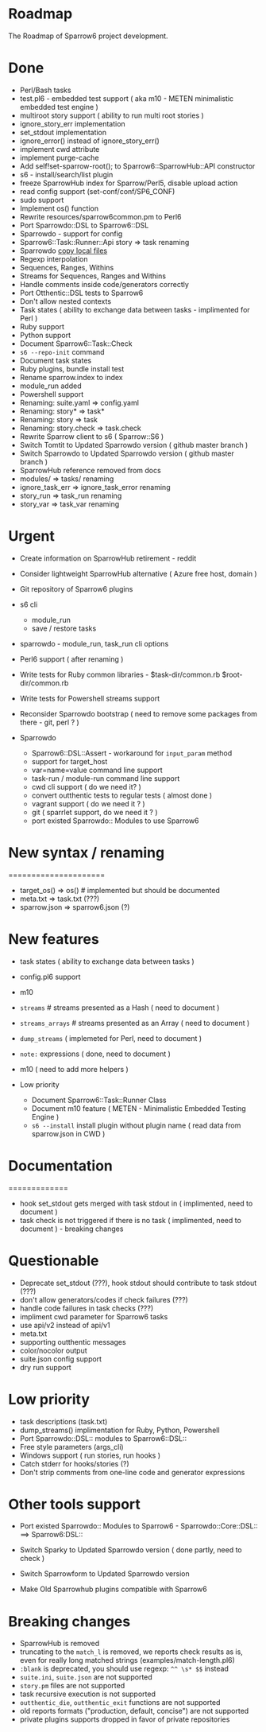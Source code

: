 Roadmap
=======

The Roadmap of Sparrow6 project development.

Done
====
+ Perl/Bash tasks
+ test.pl6 - embedded test support ( aka m10 - METEN minimalistic embedded test engine )
+ multiroot story support ( ability to run multi root stories  )
+ ignore_story_err implementation
+ set_stdout implementation
+ ignore_error() instead of ignore_story_err()
+ implement cwd attribute
+ implement purge-cache
+ Add self!set-sparrow-root(); to Sparrow6::SparrowHub::API constructor
+ s6 - install/search/list plugin
+ freeze SparrowHub index for Sparrow/Perl5, disable upload action
+ read config support (set-conf/conf/SP6_CONF)
+ sudo support
+ Implement os() function
+ Rewrite resources/sparrow6common.pm to Perl6
+ Port Sparrowdo::DSL to Sparrow6::DSL
+ Sparrowdo - support for config
+ Sparrow6::Task::Runner::Api story => task renaming
+ Sparrowdo [copy local files](https://github.com/melezhik/sparrowdo/blob/master/core-dsl.md#copy-local-files)
+ Regexp interpolation
+ Sequences, Ranges, Withins
+ Streams for Sequences, Ranges and Withins
+ Handle comments inside code/generators correctly
+ Port Otthentic::DSL tests to Sparrow6
+ Don't allow  nested contexts
+ Task states ( ability to exchange data between tasks - implimented for Perl )
+ Ruby support
+ Python support
+ Document Sparrow6::Task::Check
+ `s6 --repo-init` command
+ Document task states
+ Ruby plugins, bundle install test
+ Rename sparrow.index to index
+ module_run added
+ Powershell support
+ Renaming: suite.yaml => config.yaml
+ Renaming: story* => task*
+ Renaming: story  => task
+ Renaming: story.check  => task.check
+ Rewrite Sparrow client to s6 ( Sparrow::S6 )
+ Switch Tomtit to Updated Sparrowdo version ( github master branch )
+ Switch Sparrowdo to Updated Sparrowdo version ( github master branch )
+ SparrowHub reference removed from docs
+ modules/ => tasks/ renaming
+ ignore_task_err => ignore_task_error renaming
+ story_run => task_run renaming
+ story_var => task_var renaming

Urgent
======

- Create information on SparrowHub retirement - reddit

- Consider lightweight SparrowHub alternative ( Azure free host, domain )

- Git repository of Sparrow6 plugins

- s6 cli
  - module_run
  - save / restore tasks

- sparrowdo - module_run, task_run cli options

- Perl6 support ( after renaming )

- Write tests for Ruby common libraries - $task-dir/common.rb $root-dir/common.rb

- Write tests for Powershell streams support

- Reconsider Sparrowdo bootstrap ( need to remove some packages from there - git, perl ? )

- Sparrowdo
  - Sparrow6::DSL::Assert - workaround for `input_param` method
  - support for target_host
  - var=name=value command line support
  - task-run / module-run command line support
  - cwd cli support ( do we need it? )
  - convert outthentic tests to regular tests ( almost done )
  - vagrant support ( do we need it ? )
  - git ( sparrlet support, do we need it ? )
  - port existed Sparrowdo:: Modules to use Sparrow6

New syntax / renaming
=====================
=====================

  - target_os() => os() # implemented but should be documented
  - meta.txt => task.txt (???)
  - sparrow.json => sparrow6.json (?)

New features
=============
- task states ( ability to exchange data between tasks )
- config.pl6 support
- m10
- `streams` # streams presented as a Hash ( need to document )
- `streams_arrays` # streams presented as an Array ( need to document )
- `dump_streams` ( implemeted for Perl, need to document )
- `note:` expressions ( done, need to document )

- m10 ( need to add more helpers )

- Low priority
  - Document Sparrow6::Task::Runner Class
  - Document m10 feature ( METEN - Minimalistic Embedded Testing Engine )
  - `s6 --install` install plugin without plugin name ( read data from sparrow.json in CWD )

Documentation
=============
=============

- hook set_stdout gets merged with task stdout in ( implimented, need to document )
- task check is not triggered if there is no task  ( implimented, need to document ) - breaking changes

Questionable
============
- Deprecate set_stdout (???), hook stdout should contribute to task stdout (???)
- don't allow generators/codes if check failures (???)
- handle code failures in task checks (???)
- impliment cwd parameter for Sparrow6 tasks
- use api/v2 instead of api/v1
- meta.txt
- supporting outthentic messages
- color/nocolor output
- suite.json config support
- dry run support


Low priority
============
- task descriptions (task.txt)
- dump_streams() implimentation for Ruby, Python, Powershell
- Port Sparrowdo::DSL:: modules to Sparrow6::DSL::
- Free style parameters (args_cli)
- Windows support ( run stories, run hooks )
- Catch stderr for hooks/stories (?)
- Don't strip comments from one-line code and generator expressions


Other tools support
===================

- Port existed Sparrowdo:: Modules to Sparrow6 - Sparrowdo::Core::DSL:: ==> Sparrow6:DSL::

- Switch Sparky to Updated Sparrowdo version ( done partly, need to check )

- Switch Sparrowform to Updated Sparrowdo version

- Make Old Sparrowhub plugins compatible with Sparrow6


Breaking changes
================
- SparrowHub is removed
- truncating to the `match_l` is removed, we reports check results as is, even for really long matched strings (examples/match-length.pl6)
- `:blank` is deprecated, you should use regexp: `^^ \s* $$`  instead
- `suite.ini`, `suite.json` are not supported
- `story.pm` files are not supported
-  task recursive execution is not supported
- `outthentic_die`, `outthentic_exit` functions are not supported
- old reports formats ("production, default, concise") are not supported
- private plugins supports dropped in favor of private repositories

